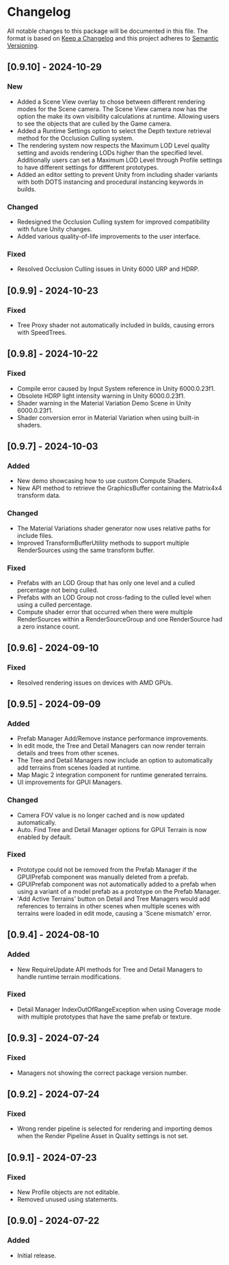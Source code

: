 # Changelog
All notable changes to this package will be documented in this file.
The format is based on [Keep a Changelog](http://keepachangelog.com/en/1.0.0/) and this project adheres to [Semantic Versioning](http://semver.org/spec/v2.0.0.html).

## [0.9.10] - 2024-10-29

### New
- Added a Scene View overlay to chose between different rendering modes for the Scene camera. The Scene View camera now has the option the make its own visibility calculations at runtime. Allowing users to see the objects that are culled by the Game camera.
- Added a Runtime Settings option to select the Depth texture retrieval method for the Occlusion Culling system.
- The rendering system now respects the Maximum LOD Level quality setting and avoids rendering LODs higher than the specified level. Additionally users can set a Maximum LOD Level through Profile settings to have different settings for diffferent prototypes.
- Added an editor setting to prevent Unity from including shader variants with both DOTS instancing and procedural instancing keywords in builds.

### Changed
- Redesigned the Occlusion Culling system for improved compatibility with future Unity changes.
- Added various quality-of-life improvements to the user interface.

### Fixed
- Resolved Occlusion Culling issues in Unity 6000 URP and HDRP.

## [0.9.9] - 2024-10-23

### Fixed
- Tree Proxy shader not automatically included in builds, causing errors with SpeedTrees.

## [0.9.8] - 2024-10-22

### Fixed
- Compile error caused by Input System reference in Unity 6000.0.23f1.
- Obsolete HDRP light intensity warning in Unity 6000.0.23f1.
- Shader warning in the Material Variation Demo Scene in Unity 6000.0.23f1.
- Shader conversion error in Material Variation when using built-in shaders.

## [0.9.7] - 2024-10-03

### Added
- New demo showcasing how to use custom Compute Shaders.
- New API method to retrieve the GraphicsBuffer containing the Matrix4x4 transform data.

### Changed
- The Material Variations shader generator now uses relative paths for include files.
- Improved TransformBufferUtility methods to support multiple RenderSources using the same transform buffer.

### Fixed
- Prefabs with an LOD Group that has only one level and a culled percentage not being culled.
- Prefabs with an LOD Group not cross-fading to the culled level when using a culled percentage.
- Compute shader error that occurred when there were multiple RenderSources within a RenderSourceGroup and one RenderSource had a zero instance count.

## [0.9.6] - 2024-09-10

### Fixed
- Resolved rendering issues on devices with AMD GPUs.

## [0.9.5] - 2024-09-09

### Added
- Prefab Manager Add/Remove instance performance improvements.
- In edit mode, the Tree and Detail Managers can now render terrain details and trees from other scenes.
- The Tree and Detail Managers now include an option to automatically add terrains from scenes loaded at runtime.
- Map Magic 2 integration component for runtime generated terrains.
- UI improvements for GPUI Managers.

### Changed
- Camera FOV value is no longer cached and is now updated automatically.
- Auto. Find Tree and Detail Manager options for GPUI Terrain is now enabled by default.

### Fixed
- Prototype could not be removed from the Prefab Manager if the GPUIPrefab component was manually deleted from a prefab.
- GPUIPrefab component was not automatically added to a prefab when using a variant of a model prefab as a prototype on the Prefab Manager.
- 'Add Active Terrains' button on Detail and Tree Managers would add references to terrains in other scenes when multiple scenes with terrains were loaded in edit mode, causing a 'Scene mismatch' error.

## [0.9.4] - 2024-08-10

### Added
- New RequireUpdate API methods for Tree and Detail Managers to handle runtime terrain modifications.

### Fixed
- Detail Manager IndexOutOfRangeException when using Coverage mode with multiple prototypes that have the same prefab or texture.

## [0.9.3] - 2024-07-24

### Fixed
- Managers not showing the correct package version number.

## [0.9.2] - 2024-07-24

### Fixed
- Wrong render pipeline is selected for rendering and importing demos when the Render Pipeline Asset in Quality settings is not set.

## [0.9.1] - 2024-07-23

### Fixed
- New Profile objects are not editable.
- Removed unused using statements.

## [0.9.0] - 2024-07-22

### Added
- Initial release.